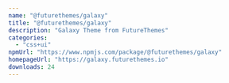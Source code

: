 ```yaml
---
name: "@futurethemes/galaxy"
title: "@futurethemes/galaxy"
description: "Galaxy Theme from FutureThemes"
categories:
  - "css+ui"
npmUrl: "https://www.npmjs.com/package/@futurethemes/galaxy"
homepageUrl: "https://galaxy.futurethemes.io"
downloads: 24
---
```

